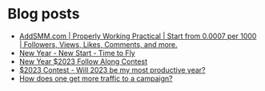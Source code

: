 # Blog posts
<!-- BLOG-POST-LIST:START -->
- [AddSMM.com | Properly Working Practical | Start from 0.0007 per 1000 | Followers, Views, Likes, Comments, and more.](https://afflift.com/f/threads/addsmm-com-properly-working-practical-start-from-0-0007-per-1000-followers-views-likes-comments-and-more.10206/)
- [New Year - New Start - Time to Fly](https://afflift.com/f/threads/new-year-new-start-time-to-fly.10184/)
- [New Year $2023 Follow Along Contest](https://afflift.com/f/threads/new-year-2023-follow-along-contest.10177/)
- [$2023 Contest - Will 2023 be my most productive year?](https://afflift.com/f/threads/2023-contest-will-2023-be-my-most-productive-year.10235/)
- [How does one get more traffic to a campaign?](https://afflift.com/f/threads/how-does-one-get-more-traffic-to-a-campaign.10230/)
<!-- BLOG-POST-LIST:END -->
